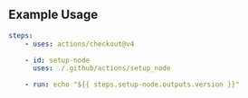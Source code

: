 ## Example Usage

```yaml
steps:
    - uses: actions/checkout@v4

    - id: setup-node
      uses: ./.github/actions/setup_node

    - run: echo "${{ steps.setup-node.outputs.version }}"
```
